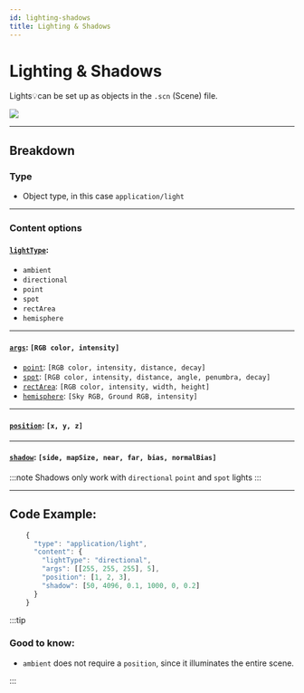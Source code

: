 ```yaml
---
id: lighting-shadows
title: Lighting & Shadows
---
```

# Lighting & Shadows

Lights:bulb:can be set up as objects in the `.scn` (Scene) file.

![](https://i.ibb.co/XpKD2gL/lights.png)

---

## Breakdown

### Type
- Object type, in this case `application/light`

---

### Content options

#### [`lightType`](https://threejs.org/docs/#api/en/lights/Light): 
* `ambient` 
* `directional` 
* `point` 
* `spot` 
* `rectArea` 
* `hemisphere`

---

#### [`args`](https://threejs.org/docs/#api/en/lights/Light): `[RGB color, intensity]`

- [`point`](https://threejs.org/docs/#api/en/lights/PointLight): `[RGB color, intensity, distance, decay]`
- [`spot`](https://threejs.org/docs/#api/en/lights/SpotLight): `[RGB color, intensity, distance, angle, penumbra, decay]`
- [`rectArea`](https://threejs.org/docs/#api/en/lights/RectAreaLight): `[RGB color, intensity, width, height]`
- [`hemisphere`](https://threejs.org/docs/#api/en/lights/HemisphereLight): `[Sky RGB, Ground RGB, intensity]`

---

#### [`position`](https://threejs.org/docs/#api/en/math/Vector3): `[x, y, z]`

---

#### [`shadow`](https://threejs.org/docs/#api/en/lights/shadows/LightShadow): `[side, mapSize, near, far, bias, normalBias]`

:::note
Shadows only work with `directional` `point` and `spot` lights
:::

---

## Code Example:
```js
    {
      "type": "application/light",
      "content": {
        "lightType": "directional",
        "args": [[255, 255, 255], 5],
        "position": [1, 2, 3],
        "shadow": [50, 4096, 0.1, 1000, 0, 0.2]
      }
    }
```
:::tip

### Good to know:
- `ambient` does not require a `position`, since it illuminates the entire scene.

:::





